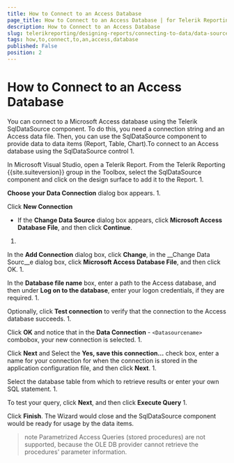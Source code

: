 ```yaml
---
title: How to Connect to an Access Database
page_title: How to Connect to an Access Database | for Telerik Reporting Documentation
description: How to Connect to an Access Database
slug: telerikreporting/designing-reports/connecting-to-data/data-source-components/sqldatasource-component/-how-to/how-to-connect-to-an-access-database
tags: how,to,connect,to,an,access,database
published: False
position: 2
---
```


# How to Connect to an Access Database



You can connect to a Microsoft Access database using the Telerik 
      SqlDataSource component. To do this, you need a connection string and an 
      Access data file. Then, you can use the SqlDataSource component to provide 
      data to data items (Report, Table, Chart).To connect to an Access database using the SqlDataSource control
1. 

In Microsoft Visual Studio, open a Telerik Report. From the 
            Telerik Reporting {{site.suiteversion}} group in the Toolbox, select the 
            SqlDataSource component and click on the design surface to add it 
            to the Report.
1. 

__Choose your Data Connection__ dialog box 
            appears.
1. 

Click __New Connection__

* If the __Change Data Source__ dialog box appears, click 
            __Microsoft Access Database File__, and then click __Continue__.
1. 

In the __Add Connection__ dialog box, 
            click __Change__, in the __Change
            Data Sourc__e dialog box, click __Microsoft 
            Access Database File__, and
            then click OK.
1. 

In the __Database file name__ box, enter a path to the Access database,
            and then under __Log on to the database__, enter your logon credentials, 
            if they are required.
1. 

Optionally, click __Test connection__ to 
            verify that the connection to the Access database succeeds.
1. 

Click __OK__ and notice that in the __Data Connection__ - 
            ```<Datasourcename>``` combobox, your new connection is selected.
1. 

Click __Next__ and Select the 
            __Yes, save this connection…__ check box,
            enter a name for your connection for when the connection is stored in 
            the application configuration file, and then click __Next__.
1. 

Select the database table from which to retrieve results or enter your own SQL 
            statement.
1. 

To test your query, click __Next__, and then
            click __Execute Query__
1. 

Click __Finish__. The Wizard would close and the SqlDataSource 
            component would be ready for usage by the data items.

>note Parametrized Access Queries (stored procedures) are not supported, because 	the OLE DB provider cannot retrieve the procedures' parameter information.

